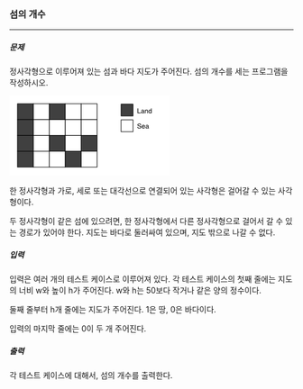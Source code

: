  ### 섬의 개수

***

##### 문제

정사각형으로 이루어져 있는 섬과 바다 지도가 주어진다. 섬의 개수를 세는 프로그램을 작성하시오.    

![1](island.png)    

한 정사각형과 가로, 세로 또는 대각선으로 연결되어 있는 사각형은 걸어갈 수 있는 사각형이다.       

두 정사각형이 같은 섬에 있으려면, 한 정사각형에서 다른 정사각형으로 걸어서 갈 수 있는 경로가 있어야 한다. 지도는 바다로 둘러싸여 있으며, 지도 밖으로 나갈 수 없다.      

##### 입력

입력은 여러 개의 테스트 케이스로 이루어져 있다. 각 테스트 케이스의 첫째 줄에는 지도의 너비 w와 높이 h가 주어진다. w와 h는 50보다 작거나 같은 양의 정수이다.      

둘째 줄부터 h개 줄에는 지도가 주어진다. 1은 땅, 0은 바다이다.     

입력의 마지막 줄에는 0이 두 개 주어진다.      

##### 출력

각 테스트 케이스에 대해서, 섬의 개수를 출력한다.         